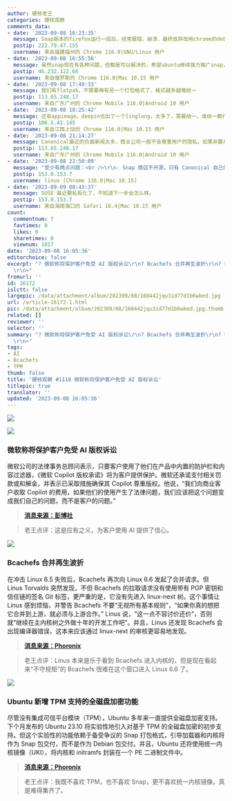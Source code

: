 ```yaml
---
author: 硬核老王
categories: 硬核观察
comments_data:
- date: '2023-09-08 16:23:35'
  message: Snap版本的firefox运行一段后，经常报错，崩溃，最终放弃改用chrome的deb版本
  postip: 222.79.47.155
  username: 来自福建福州的 Chrome 116.0|GNU/Linux 用户
- date: '2023-09-08 16:55:56'
  message: 虽然snap现在有各种问题，但都是可以解决的，希望ubuntu继续强力推广snap，不然linux打包格式永远不能统一。snap可以打包依赖，在不同的发行版都能正常运行，如果snap在各个linux发行版得到了普遍应用，用户层面都用snap，开发者都开发snap应用，此时linux发行版的区别在哪呢？
  postip: 46.232.122.66
  username: 来自俄罗斯的 Chrome 116.0|Mac 10.15 用户
- date: '2023-09-08 17:49:33'
  message: 我们有flatpak，不需要再有另一个打包格式了，格式越多越难统一
  postip: 113.65.248.17
  username: 来自广东广州的 Chrome Mobile 116.0|Android 10 用户
- date: '2023-09-08 18:25:42'
  message: 还有appimage，deepin也出了一个linglong，太多了，需要统一，谁统一都行，但是目前只有ubuntu想要推动这件事，这种需要人力和物力的事单靠开源社区用爱发电根本做不到。比如：linux内核能发展至今，除了linus等人的领导，背后的资本才是关键的力量。
  postip: 106.5.41.145
  username: 来自江西上饶的 Chrome 116.0|Mac 10.15 用户
- date: '2023-09-08 21:14:27'
  message: Canonical最近的负面新闻太多，商业公司一般不会尊重用户的隐私。如果非要从商业公司里面选，Red Hat和SUSE相对好一些，不过RHEL的争议也很大。
  postip: 113.65.248.17
  username: 来自广东广州的 Chrome Mobile 116.0|Android 10 用户
- date: '2023-09-08 22:50:09'
  message: "至少有两点问题：<br />\r\n- Snap 商店不开源，只有 Canonical 自己的一个<br />\r\n- 在中国没镜像，太慢"
  postip: 153.0.153.7
  username: linux [Chrome 116.0|Mac 10.15]
- date: '2023-09-09 08:43:37'
  message: SUSE 最近要私有化了，不知道下一步会怎么样。
  postip: 153.0.153.7
  username: 来自海南海口的 Safari 16.4|Mac 10.15 用户
count:
  commentnum: 7
  favtimes: 0
  likes: 0
  sharetimes: 0
  viewnum: 1817
date: '2023-09-08 16:05:36'
editorchoice: false
excerpt: "? 微软称将保护客户免受 AI 版权诉讼\r\n? Bcachefs 合并再生波折\r\n? Ubuntu 新增 TPM 支持的全磁盘加密功能\r\n»
  \r\n»"
fromurl: ''
id: 16172
islctt: false
largepic: /data/attachment/album/202309/08/160442jqu3id77d1b6wked.jpg
url: /article-16172-1.html
pic: /data/attachment/album/202309/08/160442jqu3id77d1b6wked.jpg.thumb.jpg
related: []
reviewer: ''
selector: ''
summary: "? 微软称将保护客户免受 AI 版权诉讼\r\n? Bcachefs 合并再生波折\r\n? Ubuntu 新增 TPM 支持的全磁盘加密功能\r\n»
  \r\n»"
tags:
- AI
- Bcachefs
- TPM
thumb: false
title: '硬核观察 #1118 微软称将保护客户免受 AI 版权诉讼'
titlepic: true
translator: ''
updated: '2023-09-08 16:05:36'
---
```


![](/data/attachment/album/202309/08/160442jqu3id77d1b6wked.jpg)


![](/data/attachment/album/202309/08/160452g3dw090d93kktdpt.jpg)


### 微软称将保护客户免受 AI 版权诉讼


微软公司的法律事务总顾问表示，只要客户使用了他们在产品中内置的防护栏和内容过滤器，《微软 Copilot 版权承诺》将为客户提供保护。微软还承诺支付相关罚款或和解金，并表示已采取措施确保其 Copilot 尊重版权。他说，“我们向商业客户收取 Copilot 的费用，如果他们的使用产生了法律问题，我们应该把这个问题变成我们自己的问题，而不是客户的问题。”



> 
> **[消息来源：彭博社](https://www.bloomberg.com/news/articles/2023-09-07/microsoft-says-it-will-protect-customers-from-ai-copyright-lawsuits)**
> 
> 
> 



> 
> 老王点评：这是应有之义，为客户使用 AI 提供了信心。
> 
> 
> 


![](/data/attachment/album/202309/08/160502fsi5wbmxmus5u515.jpg)


### Bcachefs 合并再生波折


在冲击 Linux 6.5 失败后，Bcachefs 再次向 Linux 6.6 发起了合并请求。但 Linus Torvalds 突然发现，不但 Bcachefs 的拉取请求没有使用带有 PGP 密钥和信任链的签名 Git 标签，更严重的是，它没有先进入 linux-next 树。这个事情让 Linus 感到烦恼，并警告 Bcachefs 不要“无视所有基本规则”，“如果你真的想把它合并到上游，就必须与上游合作。” Linus 说，“这一点不容讨价还价”，否则就“继续在主内核树之外做十年的开发工作吧”。并且，Linus 还发现 Bcachefs 会出现编译器错误，这本来应该通过 linux-next 的审核更容易地发现。



> 
> **[消息来源：Phoronix](https://www.phoronix.com/news/Linus-Comments-Bcachefs-6.6)**
> 
> 
> 



> 
> 老王点评：Linus 本来是乐于看到 Bcachefs 进入内核的，但是现在看起来“不守规矩”的 Bcachefs 很难在这个窗口进入 Linux 6.6 了。
> 
> 
> 


![](/data/attachment/album/202309/08/160515pg63g5gu2rxwu7gt.jpg)


### Ubuntu 新增 TPM 支持的全磁盘加密功能


尽管没有集成可信平台模块（TPM），Ubuntu 多年来一直提供全磁盘加密支持。下个月发布的 Ubuntu 23.10 将实验性地引入对基于 TPM 的全磁盘加密的初步支持。但这个实验性的功能依赖于备受争议的 Snap 打包格式，引导加载器和内核将作为 Snap 包交付，而不是作为 Debian 包交付。并且，Ubuntu 还将使用统一内核镜像（UKI），将内核和 initramfs 封装在一个 PE 二进制文件中。



> 
> **[消息来源：Phoronix](https://www.phoronix.com/news/Ubuntu-23.10-TPM-FDE)**
> 
> 
> 



> 
> 老王点评：我既不喜欢 TPM，也不喜欢 Snap，更不喜欢统一内核镜像。真是难得集齐了。
> 
> 
>